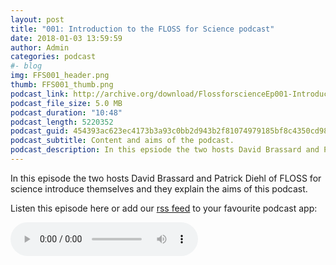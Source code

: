 ```yaml
---
layout: post
title: "001: Introduction to the FLOSS for Science podcast"
date: 2018-01-03 13:59:59
author: Admin
categories: podcast 
#- blog 
img: FFS001_header.png
thumb: FFS001_thumb.png
podcast_link: http://archive.org/download/FlossforscienceEp001-Introduction/FlossforscienceEp001-Introduction.mp3
podcast_file_size: 5.0 MB
podcast_duration: "10:48"
podcast_length: 5220352
podcast_guid: 454393ac623ec4173b3a93c0bb2d943b2f81074979185bf8c4350cd9812c2677
podcast_subtitle: Content and aims of the podcast.
podcast_description: In this epsiode the two hosts David Brassard and Patrick Diehl of FLOSS for science introduce themself and the explain the aims of this podcast.
---
```

In this episode the two hosts David Brassard and Patrick Diehl of FLOSS for science introduce themselves and they explain the aims of this podcast.

Listen this episode here or add our [rss feed](https://flossforscience.github.io/feed.xml) to your favourite podcast app:

<audio controls>
  <source src="https://archive.org/download/FlossforscienceEp001-Introduction/FlossforscienceEp001-Introduction.mp3" type="audio/mpeg">
Your browser does not support the audio element.
</audio>

